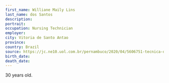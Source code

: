 ```yaml
---
first_name: Williane Maily Lins
last_name: dos Santos
description: 
portrait: 
occupation: Nursing Technician
employer: 
city: Vitoria de Santo Antao
province: 
country: Brazil
source: https://jc.ne10.uol.com.br/pernambuco/2020/04/5606751-tecnica-de-enfermagem-que-morreu-esperando-leito-em-uti-tem-diagnostico-positivo-para-coronavirus.html
birth_date: 
death_date: 
---
```


30 years old.